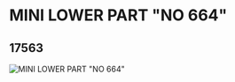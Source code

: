 # MINI LOWER PART "NO 664"
## 17563
![MINI LOWER PART "NO 664"](https://lc-www-live-s.legocdn.com/media/bricks/5/2/6073639.jpg)